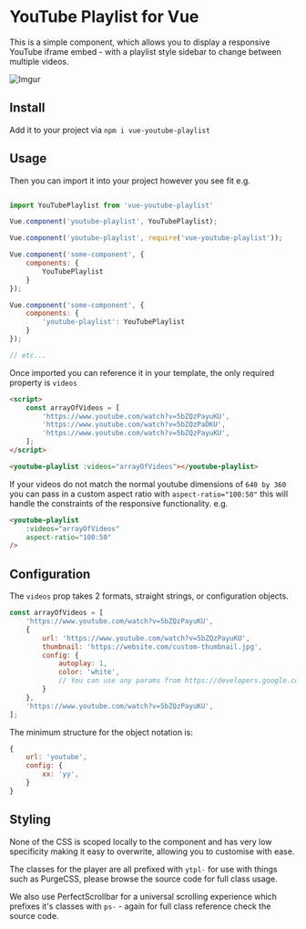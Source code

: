 # YouTube Playlist for Vue

This is a simple component, which allows you to display a responsive YouTube iframe embed - with a playlist style sidebar to change between multiple videos.

![Imgur](https://i.imgur.com/CQn9i7S.jpg)

## Install

Add it to your project via `npm i vue-youtube-playlist`

## Usage

Then you can import it into your project however you see fit e.g.

```javascript

import YouTubePlaylist from 'vue-youtube-playlist'

Vue.component('youtube-playlist', YouTubePlaylist);

Vue.component('youtube-playlist', require('vue-youtube-playlist'));

Vue.component('some-component', {
    components: {
        YouTubePlaylist
    }
});

Vue.component('some-component', {
    components: {
        'youtube-playlist': YouTubePlaylist
    }
});

// etc...
```

Once imported you can reference it in your template, the only required property is `videos`

```html
<script>
    const arrayOfVideos = [
        'https://www.youtube.com/watch?v=5bZQzPayuKU',
        'https://www.youtube.com/watch?v=5bZQzPaDKU',
        'https://www.youtube.com/watch?v=5bZQzPayuKU',
    ];
</script>

<youtube-playlist :videos="arrayOfVideos"></youtube-playlist>
```

If your videos do not match the normal youtube dimensions of `640 by 360` you can pass in a custom aspect ratio with `aspect-ratio="100:50"` this will handle the constraints of the responsive functionality. e.g.

```html
<youtube-playlist
    :videos="arrayOfVideos"
    aspect-ratio="100:50"
/>
```

## Configuration

The `videos` prop takes 2 formats, straight strings, or configuration objects.

```js
const arrayOfVideos = [
    'https://www.youtube.com/watch?v=5bZQzPayuKU',
    {
        url: 'https://www.youtube.com/watch?v=5bZQzPayuKU',
        thumbnail: 'https://website.com/custom-thumbnail.jpg',
        config: {
            autoplay: 1,
            color: 'white',
            // You can use any params from https://developers.google.com/youtube/player_parameters#Manual_IFrame_Embeds
        }
    },
    'https://www.youtube.com/watch?v=5bZQzPayuKU',
];
```

The minimum structure for the object notation is:

```js
{
    url: 'youtube',
    config: {
        xx: 'yy',
    }
}
```

## Styling

None of the CSS is scoped locally to the component and has very low specificity making it easy to overwrite, allowing you to customise with ease.

The classes for the player are all prefixed with `ytpl-` for use with things such as PurgeCSS, please browse the source code for full class usage.

We also use PerfectScrollbar for a universal scrolling experience which prefixes it's classes with `ps-` - again for full class reference check the source code. 

